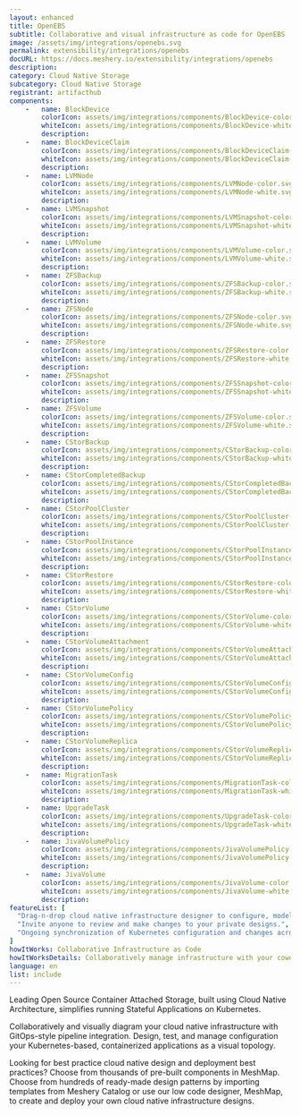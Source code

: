 ```yaml
---
layout: enhanced
title: OpenEBS
subtitle: Collaborative and visual infrastructure as code for OpenEBS
image: /assets/img/integrations/openebs.svg
permalink: extensibility/integrations/openebs
docURL: https://docs.meshery.io/extensibility/integrations/openebs
description: 
category: Cloud Native Storage
subcategory: Cloud Native Storage
registrant: artifacthub
components: 
	-	name: BlockDevice
		colorIcon: assets/img/integrations/components/BlockDevice-color.svg
		whiteIcon: assets/img/integrations/components/BlockDevice-white.svg
		description: 
	-	name: BlockDeviceClaim
		colorIcon: assets/img/integrations/components/BlockDeviceClaim-color.svg
		whiteIcon: assets/img/integrations/components/BlockDeviceClaim-white.svg
		description: 
	-	name: LVMNode
		colorIcon: assets/img/integrations/components/LVMNode-color.svg
		whiteIcon: assets/img/integrations/components/LVMNode-white.svg
		description: 
	-	name: LVMSnapshot
		colorIcon: assets/img/integrations/components/LVMSnapshot-color.svg
		whiteIcon: assets/img/integrations/components/LVMSnapshot-white.svg
		description: 
	-	name: LVMVolume
		colorIcon: assets/img/integrations/components/LVMVolume-color.svg
		whiteIcon: assets/img/integrations/components/LVMVolume-white.svg
		description: 
	-	name: ZFSBackup
		colorIcon: assets/img/integrations/components/ZFSBackup-color.svg
		whiteIcon: assets/img/integrations/components/ZFSBackup-white.svg
		description: 
	-	name: ZFSNode
		colorIcon: assets/img/integrations/components/ZFSNode-color.svg
		whiteIcon: assets/img/integrations/components/ZFSNode-white.svg
		description: 
	-	name: ZFSRestore
		colorIcon: assets/img/integrations/components/ZFSRestore-color.svg
		whiteIcon: assets/img/integrations/components/ZFSRestore-white.svg
		description: 
	-	name: ZFSSnapshot
		colorIcon: assets/img/integrations/components/ZFSSnapshot-color.svg
		whiteIcon: assets/img/integrations/components/ZFSSnapshot-white.svg
		description: 
	-	name: ZFSVolume
		colorIcon: assets/img/integrations/components/ZFSVolume-color.svg
		whiteIcon: assets/img/integrations/components/ZFSVolume-white.svg
		description: 
	-	name: CStorBackup
		colorIcon: assets/img/integrations/components/CStorBackup-color.svg
		whiteIcon: assets/img/integrations/components/CStorBackup-white.svg
		description: 
	-	name: CStorCompletedBackup
		colorIcon: assets/img/integrations/components/CStorCompletedBackup-color.svg
		whiteIcon: assets/img/integrations/components/CStorCompletedBackup-white.svg
		description: 
	-	name: CStorPoolCluster
		colorIcon: assets/img/integrations/components/CStorPoolCluster-color.svg
		whiteIcon: assets/img/integrations/components/CStorPoolCluster-white.svg
		description: 
	-	name: CStorPoolInstance
		colorIcon: assets/img/integrations/components/CStorPoolInstance-color.svg
		whiteIcon: assets/img/integrations/components/CStorPoolInstance-white.svg
		description: 
	-	name: CStorRestore
		colorIcon: assets/img/integrations/components/CStorRestore-color.svg
		whiteIcon: assets/img/integrations/components/CStorRestore-white.svg
		description: 
	-	name: CStorVolume
		colorIcon: assets/img/integrations/components/CStorVolume-color.svg
		whiteIcon: assets/img/integrations/components/CStorVolume-white.svg
		description: 
	-	name: CStorVolumeAttachment
		colorIcon: assets/img/integrations/components/CStorVolumeAttachment-color.svg
		whiteIcon: assets/img/integrations/components/CStorVolumeAttachment-white.svg
		description: 
	-	name: CStorVolumeConfig
		colorIcon: assets/img/integrations/components/CStorVolumeConfig-color.svg
		whiteIcon: assets/img/integrations/components/CStorVolumeConfig-white.svg
		description: 
	-	name: CStorVolumePolicy
		colorIcon: assets/img/integrations/components/CStorVolumePolicy-color.svg
		whiteIcon: assets/img/integrations/components/CStorVolumePolicy-white.svg
		description: 
	-	name: CStorVolumeReplica
		colorIcon: assets/img/integrations/components/CStorVolumeReplica-color.svg
		whiteIcon: assets/img/integrations/components/CStorVolumeReplica-white.svg
		description: 
	-	name: MigrationTask
		colorIcon: assets/img/integrations/components/MigrationTask-color.svg
		whiteIcon: assets/img/integrations/components/MigrationTask-white.svg
		description: 
	-	name: UpgradeTask
		colorIcon: assets/img/integrations/components/UpgradeTask-color.svg
		whiteIcon: assets/img/integrations/components/UpgradeTask-white.svg
		description: 
	-	name: JivaVolumePolicy
		colorIcon: assets/img/integrations/components/JivaVolumePolicy-color.svg
		whiteIcon: assets/img/integrations/components/JivaVolumePolicy-white.svg
		description: 
	-	name: JivaVolume
		colorIcon: assets/img/integrations/components/JivaVolume-color.svg
		whiteIcon: assets/img/integrations/components/JivaVolume-white.svg
		description: 
featureList: [
  "Drag-n-drop cloud native infrastructure designer to configure, model, and deploy your workloads.",
  "Invite anyone to review and make changes to your private designs.",
  "Ongoing synchronization of Kubernetes configuration and changes across any number of clusters."
]
howItWorks: Collaborative Infrastructure as Code
howItWorksDetails: Collaboratively manage infrastructure with your coworkers synchronously sharing the same designs.
language: en
list: include
---
```

<p>
Leading Open Source Container Attached Storage, built using Cloud Native Architecture, simplifies running Stateful Applications on Kubernetes.
</p>
<p>
    Collaboratively and visually diagram your cloud native infrastructure with GitOps-style pipeline integration. Design, test, and manage configuration your Kubernetes-based, containerized applications as a visual topology.
</p>
<p>
    Looking for best practice cloud native design and deployment best practices? Choose from thousands of pre-built components in MeshMap. Choose from hundreds of ready-made design patterns by importing templates from Meshery Catalog or use our low code designer, MeshMap, to create and deploy your own cloud native infrastructure designs.
</p>
